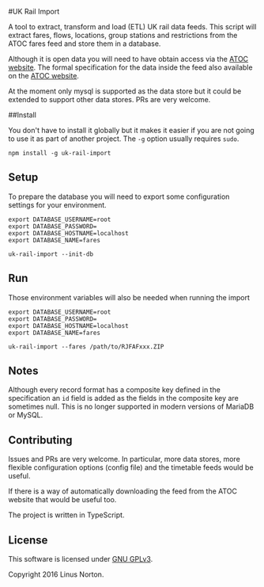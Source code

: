 #UK Rail Import

A tool to extract, transform and load (ETL) UK rail data feeds. This script will extract fares, flows, locations, group stations and restrictions from the ATOC fares feed and store them in a database.

Although it is open data you will need to have obtain access via the [ATOC website](http://data.atoc.org/fares-data). The formal specification for the data inside the feed also available on the [ATOC website](http://data.atoc.org/sites/all/themes/atoc/files/SP0035.pdf).

At the moment only mysql is supported as the data store but it could be extended to support other data stores. PRs are very welcome.

##Install

You don't have to install it globally but it makes it easier if you are not going to use it as part of another project. The `-g` option usually requires `sudo`.

```
npm install -g uk-rail-import
```

## Setup

To prepare the database you will need to export some configuration settings for your environment.

```
export DATABASE_USERNAME=root
export DATABASE_PASSWORD=
export DATABASE_HOSTNAME=localhost
export DATABASE_NAME=fares

uk-rail-import --init-db 
```

## Run

Those environment variables will also be needed when running the import

```
export DATABASE_USERNAME=root
export DATABASE_PASSWORD=
export DATABASE_HOSTNAME=localhost
export DATABASE_NAME=fares

uk-rail-import --fares /path/to/RJFAFxxx.ZIP
```
## Notes

Although every record format has a composite key defined in the specification an `id` field is added as the fields in the composite key are sometimes null. This is no longer supported in modern versions of MariaDB or MySQL.

## Contributing

Issues and PRs are very welcome. In particular, more data stores, more flexible configuration options (config file) and the timetable feeds would be useful. 

If there is a way of automatically downloading the feed from the ATOC website that would be useful too.

The project is written in TypeScript.

## License

This software is licensed under [GNU GPLv3](https://www.gnu.org/licenses/gpl-3.0.en.html).

Copyright 2016 Linus Norton.
